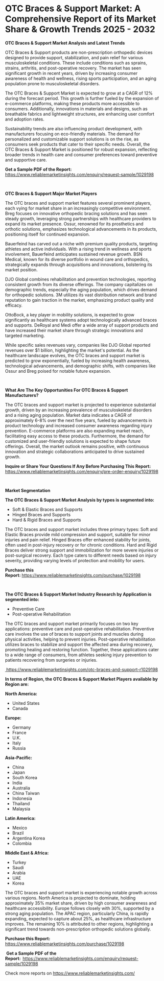 <p><h1>OTC Braces & Support Market: A Comprehensive Report of its Market Share & Growth Trends 2025 - 2032</h1></p><p><strong>OTC Braces & Support Market Analysis and Latest Trends</strong></p>
<p><p>OTC Braces & Support products are non-prescription orthopedic devices designed to provide support, stabilization, and pain relief for various musculoskeletal conditions. These include conditions such as sprains, strains, arthritis, and post-operative recovery. The market has seen significant growth in recent years, driven by increasing consumer awareness of health and wellness, rising sports participation, and an aging population prone to musculoskeletal disorders.</p><p>The OTC Braces & Support Market is expected to grow at a CAGR of 12% during the forecast period. This growth is further fueled by the expansion of e-commerce platforms, making these products more accessible to consumers. Additionally, innovations in materials and designs, such as breathable fabrics and lightweight structures, are enhancing user comfort and adoption rates. </p><p>Sustainability trends are also influencing product development, with manufacturers focusing on eco-friendly materials. The demand for personalized and customizable support solutions is on the rise, as consumers seek products that cater to their specific needs. Overall, the OTC Braces & Support Market is positioned for robust expansion, reflecting broader trends in health care and consumer preferences toward preventive and supportive care.</p></p>
<p><strong>Get a Sample PDF of the Report:&nbsp;</strong> <a href="https://www.reliablemarketinsights.com/enquiry/request-sample/1029198?utm_campaign=2514&utm_medium=2&utm_source=Github&utm_content=ia&utm_term=21032025&utm_id=otc-braces-support">https://www.reliablemarketinsights.com/enquiry/request-sample/1029198</a></p>
<p>&nbsp;</p>
<p><strong>OTC Braces & Support Major Market Players</strong></p>
<p><p>The OTC braces and support market features several prominent players, each vying for market share in an increasingly competitive environment. Breg focuses on innovative orthopedic bracing solutions and has seen steady growth, leveraging strong partnerships with healthcare providers to expand its market presence. Ossur, renowned for its prosthetics and orthotic solutions, emphasizes technological advancements in its products, positioning itself for continued expansion.</p><p>Bauerfeind has carved out a niche with premium quality products, targeting athletes and active individuals. With a rising trend in wellness and sports involvement, Bauerfeind anticipates sustained revenue growth. BSN Medical, known for its diverse portfolio in wound care and orthopedics, strategically expands through acquisitions and innovations, bolstering its market position.</p><p>DJO Global combines rehabilitation and prevention technologies, reporting consistent growth from its diverse offerings. The company capitalizes on demographic trends, especially the aging population, which drives demand for orthopedic solutions. 3M utilizes its vast distribution network and brand reputation to gain traction in the market, emphasizing product quality and efficacy.</p><p>OttoBock, a key player in mobility solutions, is expected to grow significantly as healthcare systems adopt technologically advanced braces and supports. DeRoyal and Medi offer a wide array of support products and have increased their market share through strategic innovations and targeted marketing.</p><p>While specific sales revenues vary, companies like DJO Global reported revenues over $1 billion, highlighting the market's potential. As the healthcare landscape evolves, the OTC braces and support market is predicted to grow exponentially, fueled by increasing health awareness, technological advancements, and demographic shifts, with companies like Ossur and Breg poised for notable future expansion.</p></p>
<p>&nbsp;</p>
<p><strong>What Are The Key Opportunities For OTC Braces & Support Manufacturers?</strong></p>
<p><p>The OTC braces and support market is projected to experience substantial growth, driven by an increasing prevalence of musculoskeletal disorders and a rising aging population. Market data indicates a CAGR of approximately 6-8% over the next five years, fueled by advancements in product technology and increased consumer awareness regarding injury prevention. E-commerce platforms are also expanding market reach, facilitating easy access to these products. Furthermore, the demand for customized and user-friendly solutions is expected to shape future offerings. Overall, the market outlook remains positive, with continuous innovation and strategic collaborations anticipated to drive sustained growth.</p></p>
<p><strong>Inquire or Share Your Questions If Any Before Purchasing This Report:</strong> <a href="https://www.reliablemarketinsights.com/enquiry/pre-order-enquiry/1029198?utm_campaign=2514&utm_medium=2&utm_source=Github&utm_content=ia&utm_term=21032025&utm_id=otc-braces-support">https://www.reliablemarketinsights.com/enquiry/pre-order-enquiry/1029198</a></p>
<p>&nbsp;</p>
<p><strong>Market Segmentation</strong></p>
<p><strong>The OTC Braces & Support Market Analysis by types is segmented into:</strong></p>
<p><ul><li>Soft & Elastic Braces and Supports</li><li>Hinged Braces and Supports</li><li>Hard & Rigid Braces and Supports</li></ul></p>
<p><p>The OTC braces and support market includes three primary types: Soft and Elastic Braces provide mild compression and support, suitable for minor injuries and pain relief. Hinged Braces offer enhanced stability for joints, often used in post-injury recovery or for chronic conditions. Hard and Rigid Braces deliver strong support and immobilization for more severe injuries or post-surgical recovery. Each type caters to different needs based on injury severity, providing varying levels of protection and mobility for users.</p></p>
<p><strong>Purchase this Report:&nbsp;</strong><a href="https://www.reliablemarketinsights.com/purchase/1029198?utm_campaign=2514&utm_medium=2&utm_source=Github&utm_content=ia&utm_term=21032025&utm_id=otc-braces-support">https://www.reliablemarketinsights.com/purchase/1029198</a></p>
<p>&nbsp;</p>
<p><strong>The OTC Braces & Support Market Industry Research by Application is segmented into:</strong></p>
<p><ul><li>Preventive Care</li><li>Post-operative Rehabilitation</li></ul></p>
<p><p>The OTC braces and support market primarily focuses on two key applications: preventive care and post-operative rehabilitation. Preventive care involves the use of braces to support joints and muscles during physical activities, helping to prevent injuries. Post-operative rehabilitation utilizes braces to stabilize and support the affected area during recovery, promoting healing and restoring function. Together, these applications cater to a wide range of consumers, from athletes seeking injury prevention to patients recovering from surgeries or injuries.</p></p>
<p><a href="https://www.reliablemarketinsights.com/otc-braces-and-support-r1029198?utm_campaign=2514&utm_medium=2&utm_source=Github&utm_content=ia&utm_term=21032025&utm_id=otc-braces-support">&nbsp;https://www.reliablemarketinsights.com/otc-braces-and-support-r1029198</a></p>
<p><strong>In terms of Region, the OTC Braces & Support Market Players available by Region are:</strong></p>
<p>
    <p> <strong> North America: </strong>
        <ul>
            <li>United States</li>
            <li>Canada</li>
        </ul>
        </p> 
    <p> <strong> Europe: </strong>
        <ul>
            <li>Germany</li>
            <li>France</li>
            <li>U.K.</li>
            <li>Italy</li>
            <li>Russia</li>
        </ul>
        </p> 
    <p> <strong> Asia-Pacific: </strong>
        <ul>
            <li>China</li>
            <li>Japan</li>
            <li>South Korea</li>
            <li>India</li>
            <li>Australia</li>
            <li>China Taiwan</li>
            <li>Indonesia</li>
            <li>Thailand</li>
            <li>Malaysia</li>
        </ul>
        </p> 
    <p> <strong> Latin America: </strong>
        <ul>
            <li>Mexico</li>
            <li>Brazil</li>
            <li>Argentina Korea</li>
            <li>Colombia</li>
        </ul>
        </p> 
    <p> <strong> Middle East & Africa: </strong>
        <ul>
            <li>Turkey</li>
            <li>Saudi</li>
            <li>Arabia</li>
            <li>UAE</li>
            <li>Korea</li>
        </ul>
    </p>
    </p>
<p><p>The OTC braces and support market is experiencing notable growth across various regions. North America is projected to dominate, holding approximately 35% market share, driven by high consumer awareness and healthcare accessibility. Europe follows closely with 30%, supported by a strong aging population. The APAC region, particularly China, is rapidly expanding, expected to capture about 25%, as healthcare infrastructure improves. The remaining 10% is attributed to other regions, highlighting a significant trend towards non-prescription orthopedic solutions globally.</p></p>
<p><strong>Purchase this Report: </strong><a href="https://www.reliablemarketinsights.com/purchase/1029198?utm_campaign=2514&utm_medium=2&utm_source=Github&utm_content=ia&utm_term=21032025&utm_id=otc-braces-support">https://www.reliablemarketinsights.com/purchase/1029198</a></p>
<p>&nbsp;<strong>Get a Sample PDF of the Report:&nbsp;&nbsp;</strong><a href="https://www.reliablemarketinsights.com/enquiry/request-sample/1029198?utm_campaign=2514&utm_medium=2&utm_source=Github&utm_content=ia&utm_term=21032025&utm_id=otc-braces-support">https://www.reliablemarketinsights.com/enquiry/request-sample/1029198</a></p>
<p><strong></strong></p>
<p>Check more reports on <a href="https://www.reliablemarketinsights.com/?utm_campaign=2514&utm_medium=2&utm_source=Github&utm_content=ia&utm_term=21032025&utm_id=otc-braces-support">https://www.reliablemarketinsights.com/</a></p>